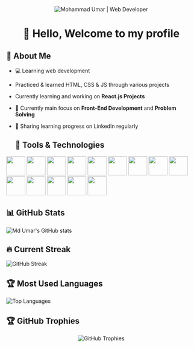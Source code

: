 <p align="center">
  <img src="banner.png" alt="Mohammad Umar | Web Developer" />
</p>
<h1 align="center">👋 Hello, Welcome to my profile</h1>

## 🚀 About Me

- 💻 Learning web development
- Practiced & learned HTML, CSS & JS through various projects
- Currently learning and working on **React.js Projects**   
- 🧠 Currently main focus on **Front-End Development** and **Problem Solving**
- 📢 Sharing learning progress on LinkedIn regularly

  ## 🧰 Tools & Technologies

<p>
  <!-- Frontend -->
  <img src="https://cdn.jsdelivr.net/gh/devicons/devicon/icons/html5/html5-original.svg" width="50px" />
  <img src="https://cdn.jsdelivr.net/gh/devicons/devicon/icons/css3/css3-original.svg" width="50px" />
  <img src="https://cdn.jsdelivr.net/gh/devicons/devicon/icons/javascript/javascript-original.svg" width="50px" />
  <img src="https://cdn.jsdelivr.net/gh/devicons/devicon/icons/react/react-original.svg" width="50px" />
  <img src="https://cdn.jsdelivr.net/gh/devicons/devicon/icons/tailwindcss/tailwindcss-original.svg" width="50px" />
  <img src="https://cdn.jsdelivr.net/gh/devicons/devicon/icons/bootstrap/bootstrap-original.svg" width="50px" />

  <!-- Programming -->
  <img src="https://cdn.jsdelivr.net/gh/devicons/devicon/icons/java/java-original.svg" width="50px" />
  <img src="https://cdn.jsdelivr.net/gh/devicons/devicon/icons/python/python-original.svg" width="50px" />

  <!-- Backend & DB -->
  <img src="https://cdn.jsdelivr.net/gh/devicons/devicon/icons/mysql/mysql-original.svg" width="50px" />
  <img src="https://cdn.jsdelivr.net/gh/devicons/devicon/icons/django/django-plain.svg" width="50px" />

  <!-- Tools -->
  <img src="https://cdn.jsdelivr.net/gh/devicons/devicon/icons/git/git-original.svg" width="50px" />
  <img src="https://cdn.jsdelivr.net/gh/devicons/devicon/icons/github/github-original.svg" width="50px" />
  <img src="https://cdn.jsdelivr.net/gh/devicons/devicon/icons/vscode/vscode-original.svg" width="50px" />
  <img src="https://cdn.jsdelivr.net/gh/devicons/devicon/icons/figma/figma-original.svg" width="50px" />
</p>

## 📊 GitHub Stats

![Md Umar's GitHub stats](https://github-readme-stats.vercel.app/api?username=Chamollamohit&show_icons=true&theme=radical)

## 🔥 Current Streak

<p>
  <img src="https://streak-stats.demolab.com/?user=Chamollamohit&theme=tokyonight" alt="GitHub Streak" />
</p>

## 🏆 Most Used Languages

<p>
  <img src="https://github-readme-stats.vercel.app/api/top-langs/?username=Chamollamohit&layout=compact&theme=tokyonight" alt="Top Languages" />
</p>

## 🏆 GitHub Trophies

<p align="center">
  <img src="https://github-profile-trophy.vercel.app/?username=Chamollamohit&theme=onedark&no-frame=true&margin-w=15" alt="GitHub Trophies" />
</p>




<!--
**MohammadUmar0786/MohammadUmar0786** is a ✨ _special_ ✨ repository because its `README.md` (this file) appears on your GitHub profile.

Here are some ideas to get you started:

- 🔭 I’m currently working on ...
- 🌱 I’m currently learning ...
- 👯 I’m looking to collaborate on ...
- 🤔 I’m looking for help with ...
- 💬 Ask me about ...
- 📫 How to reach me: ...
- 😄 Pronouns: ...
- ⚡ Fun fact: ...
-->
